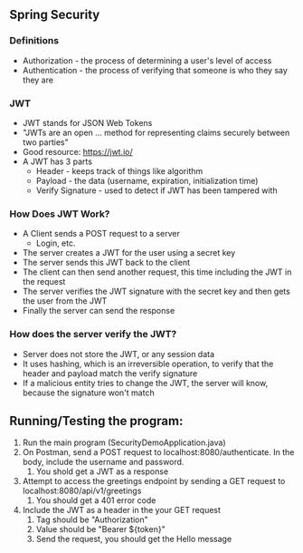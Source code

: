 ## Spring Security

### Definitions

- Authorization - the process of determining a user's level of access
- Authentication - the process of verifying that someone is who they say they are

### JWT
- JWT stands for JSON Web Tokens
- "JWTs are an open ... method for representing claims securely between two parties"
- Good resource: https://jwt.io/
- A JWT has 3 parts
    - Header - keeps track of things like algorithm
    - Payload - the data (username, expiration, initialization time)
    - Verify Signature - used to detect if JWT has been tampered with

### How Does JWT Work?
- A Client sends a POST request to a server
  - Login, etc.
- The server creates a JWT for the user using a secret key
- The server sends this JWT back to the client
- The client can then send another request, this time including the JWT in the request
- The server verifies the JWT signature with the secret key and then gets the user from the JWT
- Finally the server can send the response

### How does the server verify the JWT?
- Server does not store the JWT, or any session data
- It uses hashing, which is an irreversible operation, to verify that the header and payload match the verify signature
- If a malicious entity tries to change the JWT, the server will know, because the signature won't match


## Running/Testing the program:
1. Run the main program (SecurityDemoApplication.java)
2. On Postman, send a POST request to localhost:8080/authenticate. In the body, include the username and password.
   1. You shold get a JWT as a response
3. Attempt to access the greetings endpoint by sending a GET request to localhost:8080/api/v1/greetings
   1. You should get a 401 error code
4. Include the JWT as a header in the your GET request
   1. Tag should be "Authorization"
   2. Value should be "Bearer ${token}"
   3. Send the request, you should get the Hello message